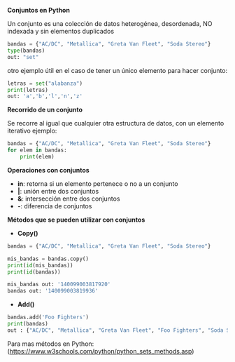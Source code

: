 
**Conjuntos en Python**

Un conjunto es una colección de datos heterogénea, desordenada, NO indexada y sin elementos duplicados

~~~ Python
bandas = {"AC/DC", "Metallica", "Greta Van Fleet", "Soda Stereo"}
type(bandas)
out: "set"
~~~

otro ejemplo útil en el caso de tener un único elemento para hacer conjunto:

~~~Python
letras = set("alabanza")
print(letras)
out: 'a','b','l','n','z'
~~~


 **Recorrido de un conjunto**

Se recorre al igual que cualquier otra estructura de datos, con un elemento iterativo
ejemplo:
~~~ Python
bandas = {"AC/DC", "Metallica", "Greta Van Fleet", "Soda Stereo"}
for elem in bandas:
	print(elem)
~~~

**Operaciones con conjuntos**

- **in**: retorna si un elemento pertenece o no a un conjunto
- **|**: unión entre dos conjuntos
- **&**: intersección entre dos conjuntos
- **-**: diferencia de conjuntos

**Métodos que se pueden utilizar con conjuntos**

- **Copy()**
~~~ Python
bandas = {"AC/DC", "Metallica", "Greta Van Fleet", "Soda Stereo"}

mis_bandas = bandas.copy()
print(id(mis_bandas))
print(id(bandas))

mis_bandas out: '140099003817920'
bandas out: '140099003819936'
~~~

- **Add()**
~~~ Python
bandas.add('Foo Fighters')
print(bandas)
out : {"AC/DC", "Metallica", "Greta Van Fleet", "Foo Fighters", "Soda Stereo"}
~~~

Para mas métodos en Python: (https://www.w3schools.com/python/python_sets_methods.asp)